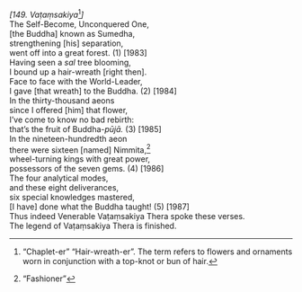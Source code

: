*\[149.* *Vaṭaṃsakiya*[^1]*\]*  
The Self-Become, Unconquered One,  
\[the Buddha\] known as Sumedha,  
strengthening \[his\] separation,  
went off into a great forest. (1) \[1983\]  
Having seen a *sal* tree blooming,  
I bound up a hair-wreath \[right then\].  
Face to face with the World-Leader,  
I gave \[that wreath\] to the Buddha. (2) \[1984\]  
In the thirty-thousand aeons  
since I offered \[him\] that flower,  
I’ve come to know no bad rebirth:  
that’s the fruit of Buddha-*pūjā.* (3) \[1985\]  
In the nineteen-hundredth aeon  
there were sixteen \[named\] Nimmita,[^2]  
wheel-turning kings with great power,  
possessors of the seven gems. (4) \[1986\]  
The four analytical modes,  
and these eight deliverances,  
six special knowledges mastered,  
\[I have\] done what the Buddha taught! (5) \[1987\]  
Thus indeed Venerable Vaṭaṃsakiya Thera spoke these verses.  
The legend of Vaṭaṃsakiya Thera is finished.  
[^1]: “Chaplet-er” “Hair-wreath-er”. The term refers to flowers and
    ornaments worn in conjunction with a top-knot or bun of hair.  
[^2]: “Fashioner”
